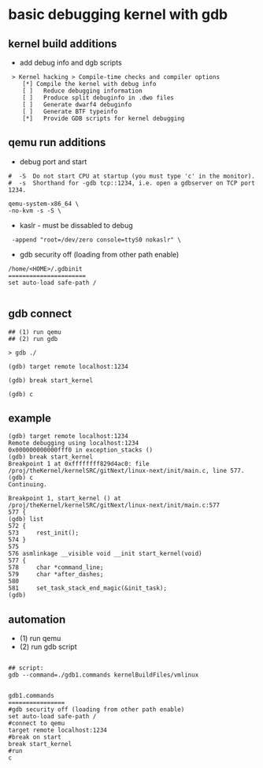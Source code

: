 # basic debugging kernel with gdb

## kernel build additions

* add debug info and dgb scripts

```
 > Kernel hacking > Compile-time checks and compiler options 
    [*] Compile the kernel with debug info                                                               
    [ ]   Reduce debugging information                                                                  
    [ ]   Produce split debuginfo in .dwo files                                                          
    [ ]   Generate dwarf4 debuginfo                                                                      
    [ ]   Generate BTF typeinfo                                                                        
    [*]   Provide GDB scripts for kernel debugging  
```



## qemu run additions

* debug port and start

```
#  -S  Do not start CPU at startup (you must type 'c' in the monitor).
#  -s  Shorthand for -gdb tcp::1234, i.e. open a gdbserver on TCP port  1234.

qemu-system-x86_64 \
-no-kvm -s -S \

```

* kaslr - must be dissabled to debug

```
 -append "root=/dev/zero console=ttyS0 nokaslr" \
```

* gdb security off (loading from other path enable)

```
/home/<HOME>/.gdbinit
======================
set auto-load safe-path /


```

## gdb connect

```
## (1) run qemu
## (2) run gdb

> gdb ./

(gdb) target remote localhost:1234

(gdb) break start_kernel

(gdb) c

```



## example

```
(gdb) target remote localhost:1234
Remote debugging using localhost:1234
0x000000000000fff0 in exception_stacks ()
(gdb) break start_kernel
Breakpoint 1 at 0xffffffff829d4ac0: file /proj/theKernel/kernelSRC/gitNext/linux-next/init/main.c, line 577.
(gdb) c
Continuing.

Breakpoint 1, start_kernel () at /proj/theKernel/kernelSRC/gitNext/linux-next/init/main.c:577
577	{
(gdb) list
572	{
573		rest_init();
574	}
575	
576	asmlinkage __visible void __init start_kernel(void)
577	{
578		char *command_line;
579		char *after_dashes;
580	
581		set_task_stack_end_magic(&init_task);
(gdb) 

```


## automation

* (1) run qemu
* (2) run gdb script

```

## script:
gdb --command=./gdb1.commands kernelBuildFiles/vmlinux


gdb1.commands 
================
#gdb security off (loading from other path enable)
set auto-load safe-path /
#connect to qemu
target remote localhost:1234
#break on start
break start_kernel
#run
c

```
